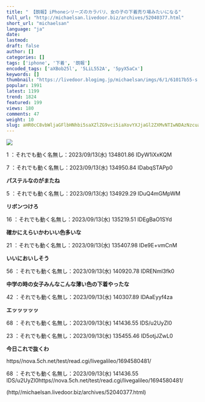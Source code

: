 ```yaml
---
title: " 【朗報】iPhoneシリーズのカラバリ、女の子の下着売り場みたいになる"
full_url: "http://michaelsan.livedoor.biz/archives/52040377.html"
short_url: "michaelsan"
language: "ja"
date: 
lastmod: 
draft: false
author: []
categories: []
tags: ['iphone', '下着', '朗報']
encoded_tags: ['aXBob25l', '5LiL552A', '5pyX5aCx']
keywords: []
thumbnail: "https://livedoor.blogimg.jp/michaelsan/imgs/6/1/61017b55-s.jpg"
popular: 1991
latest: 1199
trend: 1824
featured: 199
views: 180
comments: 47
weight: 10
slug: aHR0cC8vbWljaGFlbHNhbi5saXZlZG9vci5iaXovYXJjaGl2ZXMvNTIwNDAzNzcuaHRtbA==
---
```


![](https://livedoor.blogimg.jp/michaelsan/imgs/6/1/61017b55-s.jpg)

<div><p>1 ：それでも動く名無し：2023/09/13(水) 134801.86 IDyW1iXxKQM</p><p>7 ：それでも動く名無し：2023/09/13(水) 134950.84 IDabqSTAPp0</p><b><p>パステルなのがまたね </p></b><p>5 ：それでも動く名無し：2023/09/13(水) 134929.29 IDuQ4mGMpWM</p><b><p>リボンつけろ </p></b><p>16 ：それでも動く名無し：2023/09/13(水) 135219.51 IDEgBaO1SYd</p><b><p>確かにえらいかわいい色多いな </p></b><p>21 ：それでも動く名無し：2023/09/13(水) 135407.98 IDe9E+vmCnM</p><b><p>いいにおいしそう </p></b><p>56 ：それでも動く名無し：2023/09/13(水) 140920.78 IDRENml3fk0</p><p><b><p>中学の時の女子みんなこんな薄い色の下着やったな </p></b></p><p>42 ：それでも動く名無し：2023/09/13(水) 140307.89 IDAaEyyf4za</p><b><p>エッッッッッ </p></b>68 ：それでも動く名無し：2023/09/13(水) 141436.55 IDS/u2UyZl0<p>23 ：それでも動く名無し：2023/09/13(水) 135455.46 ID5otjJZwL0</p><b><p>今日これで抜くわ </p></b>https//nova.5ch.net/test/read.cgi/livegalileo/1694580481/<br clear='all'> <p id='a6850dc6aefc0d5bbff2bea180d92d89'> </p> <p id='a6850dc6aefc0d5bbff2bea180d92d89'> </p> <p class='alistcloud-container-6795'></p> <p>68 ：それでも動く名無し：2023/09/13(水) 141436.55 IDS/u2UyZl0https//nova.5ch.net/test/read.cgi/livegalileo/1694580481/</p></div>

(http//michaelsan.livedoor.biz/archives/52040377.html)
